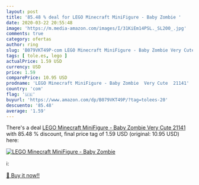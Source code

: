 ```yaml
---
layout: post
title: '85.48 % deal for LEGO Minecraft MiniFigure - Baby Zombie '
date: 2020-03-22 20:55:48
image: 'https://m.media-amazon.com/images/I/31KiEm14PSL._SL200_.jpg'
comments: true
category: ofertas
author: ring
slug: 'B079VKT49P-com LEGO Minecraft MiniFigure - Baby Zombie Very Cute 21141'
tags: [ tole.es, lego ]
actualPrice: 1.59 USD
currency: USD
price: 1.59
comparePrice: 10.95 USD
prodname: 'LEGO Minecraft MiniFigure - Baby Zombie  Very Cute  21141'
country: 'com'
flag: '🇺🇸'
buyurl: 'https://www.amazon.com/dp/B079VKT49P/?tag=tolees-20'
descuento: '85.48'
average: '1.59'
---
```


There's a deal [LEGO Minecraft MiniFigure - Baby Zombie  Very Cute  21141](https://www.amazon.com/dp/B079VKT49P/?tag=tolees-20)  with  85.48 % discount, final price tag of  1.59 USD (original: 10.95 USD) here:

[![LEGO Minecraft MiniFigure - Baby Zombie ](https://m.media-amazon.com/images/I/31KiEm14PSL._SL200_.jpg)](https://www.amazon.com/dp/B079VKT49P/?tag=tolees-20)

ℹ️:


[🛒 Buy it now!!](https://www.amazon.com/dp/B079VKT49P/?tag=tolees-20)
